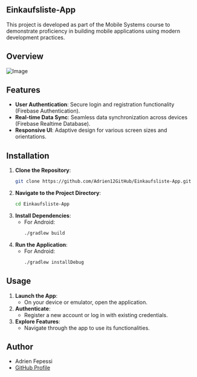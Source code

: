 ## Einkaufsliste-App
This project is developed as part of the Mobile Systems course to demonstrate proficiency in building mobile applications using modern development practices.

## Overview
![Image](https://github.com/user-attachments/assets/e943221d-e6e7-48a9-963d-3fe20156a6f9)

## Features
- **User Authentication**: Secure login and registration functionality (Firebase Authentication).
- **Real-time Data Sync**: Seamless data synchronization across devices (Firebase Realtime Database).
- **Responsive UI**: Adaptive design for various screen sizes and orientations.

## Installation
1. **Clone the Repository**:
   ```bash
   git clone https://github.com/Adrien12GitHub/Einkaufsliste-App.git
   ```
2. **Navigate to the Project Directory**:
   ```bash
   cd Einkaufsliste-App
   ```
3. **Install Dependencies**:
   - For Android:
     ```bash
     ./gradlew build
     ```
4. **Run the Application**:
   - For Android:
     ```bash
     ./gradlew installDebug
     ```

## Usage
1. **Launch the App**:
   - On your device or emulator, open the application.
2. **Authenticate**:
   - Register a new account or log in with existing credentials.
3. **Explore Features**:
   - Navigate through the app to use its functionalities.

## Author
- Adrien Fepessi
- [GitHub Profile](https://github.com/Adrien12GitHub)
